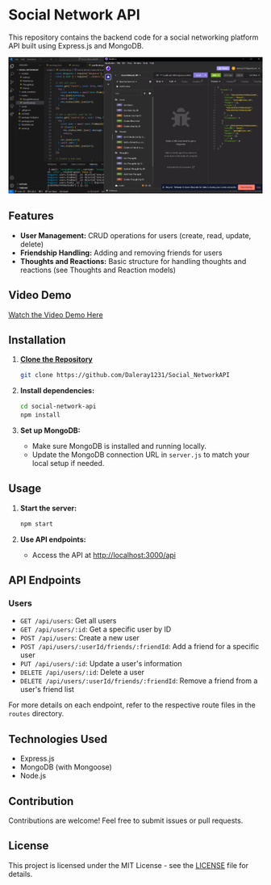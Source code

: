 # Social Network API

This repository contains the backend code for a social networking platform API built using Express.js and MongoDB.  
  
![alt text](images/Social_API.png)

## Features
- **User Management:** CRUD operations for users (create, read, update, delete)
- **Friendship Handling:** Adding and removing friends for users
- **Thoughts and Reactions:** Basic structure for handling thoughts and reactions (see Thoughts and Reaction models)

## Video Demo
[Watch the Video Demo Here](https://share.vidyard.com/watch/exNjifKfpf6zu58AA4zRrm?) 

## Installation
1. **[Clone the Repository](https://github.com/Daleray1231/Social_NetworkAPI)**
    ```bash
    git clone https://github.com/Daleray1231/Social_NetworkAPI
    ```

2. **Install dependencies:**
    ```bash
    cd social-network-api
    npm install
    ```

3. **Set up MongoDB:**
    - Make sure MongoDB is installed and running locally.
    - Update the MongoDB connection URL in `server.js` to match your local setup if needed.

## Usage
1. **Start the server:**
    ```bash
    npm start
    ```

2. **Use API endpoints:**
    - Access the API at [http://localhost:3000/api](http://localhost:3000/api)

## API Endpoints
### Users
- `GET /api/users`: Get all users
- `GET /api/users/:id`: Get a specific user by ID
- `POST /api/users`: Create a new user
- `POST /api/users/:userId/friends/:friendId`: Add a friend for a specific user
- `PUT /api/users/:id`: Update a user's information
- `DELETE /api/users/:id`: Delete a user
- `DELETE /api/users/:userId/friends/:friendId`: Remove a friend from a user's friend list

For more details on each endpoint, refer to the respective route files in the `routes` directory.

## Technologies Used
- Express.js
- MongoDB (with Mongoose)
- Node.js

## Contribution
Contributions are welcome! Feel free to submit issues or pull requests.

## License
This project is licensed under the MIT License - see the [LICENSE](LICENSE) file for details.